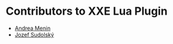 # Contributors to XXE Lua Plugin

- [Andrea Menin](https://github.com/theMiddleBlue)
- [Jozef Sudolský](https://github.com/azurit)
